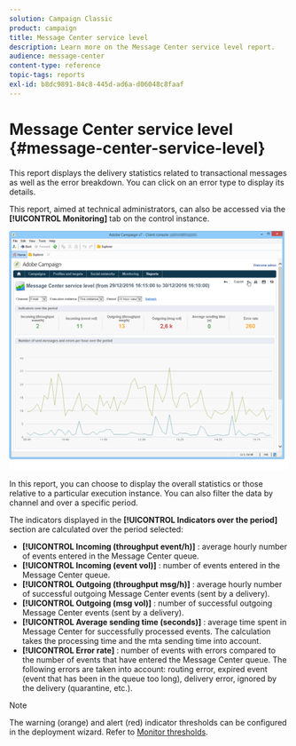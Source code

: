 ```yaml
---
solution: Campaign Classic
product: campaign
title: Message Center service level
description: Learn more on the Message Center service level report.
audience: message-center
content-type: reference
topic-tags: reports
exl-id: b8dc9891-84c8-445d-ad6a-d06048c8faaf
---
```

# Message Center service level {#message-center-service-level}

This report displays the delivery statistics related to transactional messages as well as the error breakdown. You can click on an error type to display its details.

This report, aimed at technical administrators, can also be accessed via the **[!UICONTROL Monitoring]** tab on the control instance.

![](assets/mc_reports_1.png)

In this report, you can choose to display the overall statistics or those relative to a particular execution instance. You can also filter the data by channel and over a specific period.

The indicators displayed in the **[!UICONTROL Indicators over the period]** section are calculated over the period selected:

* **[!UICONTROL Incoming (throughput event/h)]** : average hourly number of events entered in the Message Center queue.
* **[!UICONTROL Incoming (event vol)]** : number of events entered in the Message Center queue.
* **[!UICONTROL Outgoing (throughput msg/h)]** : average hourly number of successful outgoing Message Center events (sent by a delivery).
* **[!UICONTROL Outgoing (msg vol)]** : number of successful outgoing Message Center events (sent by a delivery).
* **[!UICONTROL Average sending time (seconds)]** : average time spent in Message Center for successfully processed events. The calculation takes the processing time and the mta sending time into account.
* **[!UICONTROL Error rate]** : number of events with errors compared to the number of events that have entered the Message Center queue. The following errors are taken into account: routing error, expired event (event that has been in the queue too long), delivery error, ignored by the delivery (quarantine, etc.).

>[!NOTE]
>
>The warning (orange) and alert (red) indicator thresholds can be configured in the deployment wizard. Refer to [Monitor thresholds](../../message-center/using/additional-configurations.md#monitoring-thresholds).
